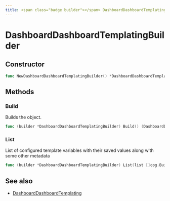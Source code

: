 ```yaml
---
title: <span class="badge builder"></span> DashboardDashboardTemplatingBuilder
---
```

# <span class="badge builder"></span> DashboardDashboardTemplatingBuilder

## Constructor

```go
func NewDashboardDashboardTemplatingBuilder() *DashboardDashboardTemplatingBuilder
```
## Methods

### <span class="badge object-method"></span> Build

Builds the object.

```go
func (builder *DashboardDashboardTemplatingBuilder) Build() (DashboardDashboardTemplating, error)
```

### <span class="badge object-method"></span> List

List of configured template variables with their saved values along with some other metadata

```go
func (builder *DashboardDashboardTemplatingBuilder) List(list []cog.Builder[dashboard.VariableModel]) *DashboardDashboardTemplatingBuilder
```

## See also

 * <span class="badge object-type-struct"></span> [DashboardDashboardTemplating](./object-DashboardDashboardTemplating.md)
